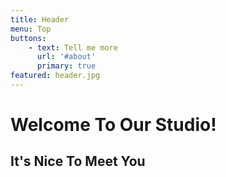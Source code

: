 ```yaml
---
title: Header
menu: Top
buttons:
    - text: Tell me more
      url: '#about'
      primary: true
featured: header.jpg
---
```


# Welcome To Our Studio!
## It's Nice To Meet You